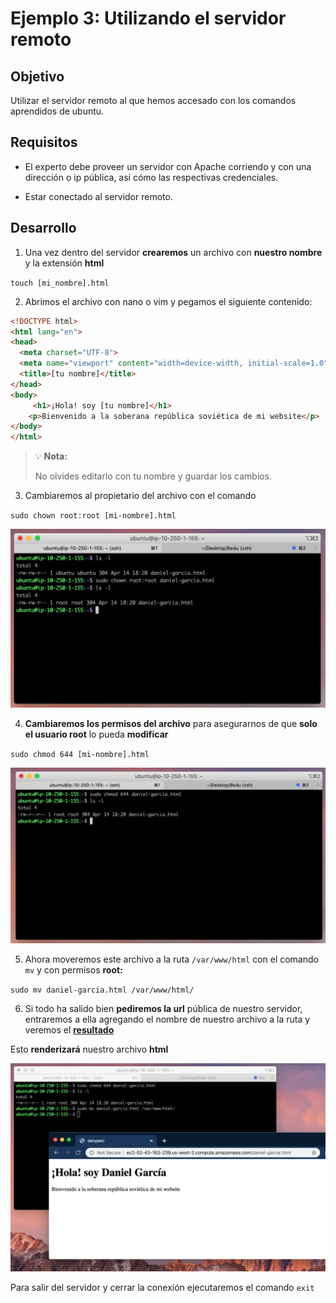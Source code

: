 # Ejemplo 3: Utilizando el servidor remoto

## Objetivo

Utilizar el servidor remoto al que hemos accesado con los comandos aprendidos de ubuntu.

## Requisitos

- El experto debe proveer un servidor con Apache corriendo y con una dirección o ip pública, así cómo  las respectivas credenciales.

- Estar conectado al servidor remoto.

## Desarrollo

1. Una vez dentro del servidor **crearemos** un archivo con **nuestro nombre** y la extensión **html**

`touch [mi_nombre].html`

2. Abrimos el archivo con nano o vim y pegamos el siguiente contenido:

```html
<!DOCTYPE html>
<html lang="en">
<head>
  <meta charset="UTF-8">
  <meta name="viewport" content="width=device-width, initial-scale=1.0">
  <title>[tu nombre]</title>
</head>
<body>
	 <h1>¡Hola! soy [tu nombre]</h1>
	<p>Bienvenido a la soberana república soviética de mi website</p>
</body>
</html>
```

>💡 **Nota:**
>
>No olvides editarlo con tu nombre y guardar los cambios.

3. Cambiaremos al propietario del archivo con el comando

`sudo chown root:root [mi-nombre].html`

![img/Untitled.png](img/Untitled.png)

4. **Cambiaremos los permisos del archivo** para asegurarnos de que **solo el usuario root** lo pueda **modificar**

`sudo chmod 644 [mi-nombre].html`

![img/Untitled%201.png](img/Untitled%201.png)

5. Ahora moveremos este archivo a la ruta `/var/www/html` con el comando `mv` y con permisos **root:**

`sudo mv daniel-garcia.html /var/www/html/`

6. Si todo ha salido bien **pediremos la url** pública de nuestro servidor, entraremos a ella agregando el nombre de nuestro archivo a la ruta y veremos el
[**resultado**](http://ec2-52-43-163-239.us-west-2.compute.amazonaws.com/daniel-garcia.html)

Esto **renderizará** nuestro archivo **html**

![img/Untitled%202.png](img/Untitled%202.png)

Para salir del servidor y cerrar la conexión ejecutaremos el comando `exit`